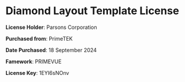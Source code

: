 # Diamond Layout Template License

**License Holder**: Parsons Corporation

**Purchased from**: PrimeTEK

**Date Purchased**: 18 September 2024

**Famework**: PRIMEVUE

**License Key**: 1EYI6sNOnv

